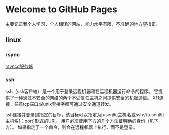 # Welcome to GitHub Pages

主要记录我个人学习，个人翻译的网站，能力水平有限，不准确的地方望指正。

## linux

### rsync

[rsyncd服务端](/rsync/rsync-conf/1rsync.md)

### ssh

ssh（ssh客户端）是一个用于登录远程机器和在运程机器运行命令的程序。
它提供了一种通过不安全的网络的两个不受信任主机之间提供安全的机密通信。
X11连接，任意tcp端口或unix套接字都可通过安全通道转发。

ssh连接并登录到指定的目标，该目标可以指定为[user@]主机名或ssh://[user@]主机名[：port]形式的URI。
用户必须使用下方的几个方法证明他的身份（见下方）。
如果指定了一个命令，则会在远程机器上执行，而不是登录。